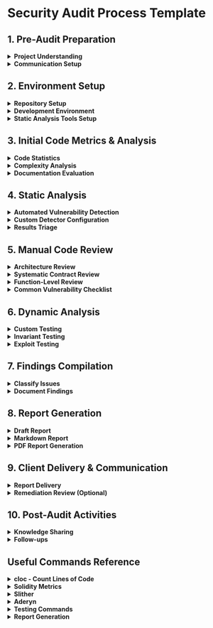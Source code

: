 # Security Audit Process Template

## 1. Pre-Audit Preparation

<details>
<summary><strong>Project Understanding</strong></summary>

- [ ] Read all project documentation (README, whitepaper, technical specs)
- [ ] Review similar projects and common vulnerabilities in similar systems
- [ ] Research the team's previous projects and security history
- [ ] Understand the business model and economic incentives
- [ ] Identify critical components and high-risk areas
</details>

<details>
<summary><strong>Communication Setup</strong></summary>

- [ ] Establish communication channels with the client team
- [ ] Clarify scope, timeline, and deliverables
- [ ] Set up a private repository for findings during the audit
- [ ] Schedule check-in meetings if appropriate
</details>

## 2. Environment Setup

<details>
<summary><strong>Repository Setup</strong></summary>

- [ ] Clone the repository
```bash
git clone <repository-url>
cd <repository-name>
```
- [ ] Check commit hash/tag to be audited
```bash
git log -1 --format="%H"
```
</details>

<details>
<summary><strong>Development Environment</strong></summary>

- [ ] Install dependencies
```bash
# For Hardhat
npm install

# For Foundry
forge install
```
- [ ] Run tests to verify correct setup
```bash
# For Hardhat
npx hardhat test

# For Foundry
forge test
```
- [ ] Check test coverage
```bash
# For Hardhat
npx hardhat coverage

# For Foundry
forge coverage
```
</details>

<details>
<summary><strong>Static Analysis Tools Setup</strong></summary>

- [ ] Install required static analysis tools
```bash
# Install Slither
pip3 install slither-analyzer

# Install Aderyn
cargo install aderyn

# Install solidity-metrics
npm install -g solidity-code-metrics
```
</details>

## 3. Initial Code Metrics & Analysis

<details>
<summary><strong>Code Statistics</strong></summary>

- [ ] Run cloc to understand codebase size
```bash
cloc ./src
```
</details>

<details>
<summary><strong>Complexity Analysis</strong></summary>

- [ ] Run solidity-metrics for complexity assessment
```bash
solidity-code-metrics ./src/*.sol > metrics.md
solidity-code-metrics ./src/*.sol --html > metrics.html
```
- [ ] Use Solidity Visual Developer extension (right-click on file/folder and select "Solidity: metrics")
</details>

<details>
<summary><strong>Documentation Evaluation</strong></summary>

- [ ] Check NatSpec coverage on functions and contracts
- [ ] Verify inline comments quality and frequency
- [ ] Match documentation to actual implementation
</details>

## 4. Static Analysis

<details>
<summary><strong>Automated Vulnerability Detection</strong></summary>

- [ ] Run Slither
```bash
slither .
```
- [ ] Run Aderyn
```bash
aderyn .
```
- [ ] Run additional specialty tools as needed (Mythril, etc.)
```bash
myth analyze ./src/Contract.sol
```
</details>

<details>
<summary><strong>Custom Detector Configuration</strong></summary>

- [ ] Configure Slither for project-specific detectors if needed
```bash
slither . --detect reentrancy,uninitialized-state
```
</details>

<details>
<summary><strong>Results Triage</strong></summary>

- [ ] Create list of findings from automated tools
- [ ] Filter out false positives
- [ ] Prioritize remaining issues by severity
</details>

## 5. Manual Code Review

<details>
<summary><strong>Architecture Review</strong></summary>

- [ ] Analyze overall system architecture
- [ ] Identify component interactions and dependencies
- [ ] Review protocol/token economics (if applicable)
- [ ] Check upgrade mechanisms (if applicable)
</details>

<details>
<summary><strong>Systematic Contract Review</strong></summary>

- [ ] Review contracts from most critical to least critical
- [ ] Examine inheritance relationships
- [ ] Review state variables and access modifiers
- [ ] Analyze external calls and interactions with other contracts
- [ ] Check mathematical operations for overflow/underflow
- [ ] Review event emissions for completeness
</details>

<details>
<summary><strong>Function-Level Review</strong></summary>

For each contract function:
- [ ] Verify authorization checks
- [ ] Check integer handling
- [ ] Verify error handling
- [ ] Review input validation
- [ ] Check for reentrancy vulnerabilities
- [ ] Analyze gas usage and optimization
- [ ] Verify business logic correctness
</details>

<details>
<summary><strong>Common Vulnerability Checklist</strong></summary>

- [ ] Reentrancy
- [ ] Front-running
- [ ] Timestamp dependence
- [ ] Access control issues
- [ ] Logic errors
- [ ] Integer overflow/underflow
- [ ] Denial of service vectors
- [ ] Oracle manipulation
- [ ] Flash loan attack vectors
- [ ] Unchecked return values
- [ ] Incorrect event emissions
- [ ] State inconsistencies
- [ ] Gas griefing opportunities
</details>

## 6. Dynamic Analysis

<details>
<summary><strong>Custom Testing</strong></summary>

- [ ] Create custom tests for identified potential vulnerabilities
- [ ] Create property-based tests or fuzz tests
- [ ] Develop scenario/integration tests for complex workflows
</details>

<details>
<summary><strong>Invariant Testing</strong></summary>

- [ ] Identify system invariants
- [ ] Implement tests to verify invariants are maintained
- [ ] Use formal verification tools if applicable
</details>

<details>
<summary><strong>Exploit Testing</strong></summary>

- [ ] Develop proof-of-concept exploits for confirmed vulnerabilities
- [ ] Test exploits in a controlled environment
- [ ] Document exploitation steps and impact
</details>

## 7. Findings Compilation

<details>
<summary><strong>Classify Issues</strong></summary>

- [ ] Rate each finding by severity (High, Medium, Low, Informational, Gas)
- [ ] Rate each finding by likelihood (High, Medium, Low)
- [ ] Apply risk matrix to determine final severity
- [ ] Document false positives and why they were classified as such
</details>

<details>
<summary><strong>Document Findings</strong></summary>

For each finding:
- [ ] Write clear title (including root cause and impact)
- [ ] Write detailed description
- [ ] Document vulnerable code snippets
- [ ] Explain potential impact
- [ ] Provide proof of concept
- [ ] Suggest mitigation strategies
- [ ] Retest any mitigations applied during the audit
</details>

## 8. Report Generation

<details>
<summary><strong>Draft Report</strong></summary>

- [ ] Compile executive summary
- [ ] Summarize methodology
- [ ] List all findings with severity
- [ ] Include detailed descriptions for each finding
- [ ] Add recommendations section
- [ ] Include any tools used
</details>

<details>
<summary><strong>Markdown Report</strong></summary>

- [ ] Format findings in markdown
```markdown
## [H-1] Title of High Severity Finding

**Description:**
Detailed explanation...

**Impact:**
Explanation of impact...

**Proof of Concept:**
Code or steps to reproduce...

**Recommended Mitigation:**
Suggested fix...
```
</details>

<details>
<summary><strong>PDF Report Generation</strong></summary>

- [ ] Install required tools
```bash
# Install pandoc and LaTeX
sudo apt-get install pandoc texlive-latex-recommended texlive-fonts-recommended texlive-latex-extra

# For footnotebackref.sty if needed
sudo apt-get install texlive-latex-extra
```
- [ ] Set up Eisvogel template
```bash
mkdir -p ~/.pandoc/templates/
wget https://raw.githubusercontent.com/Wandmalfarbe/pandoc-latex-template/master/eisvogel.tex -O ~/.pandoc/templates/eisvogel.latex
```
- [ ] Prepare logo.pdf in the working directory
- [ ] Generate PDF
```bash
pandoc report.md -o report.pdf --from markdown --template=eisvogel --listings
```
</details>

## 9. Client Delivery & Communication

<details>
<summary><strong>Report Delivery</strong></summary>

- [ ] Send report to client through agreed-upon channel
- [ ] Schedule report walkthrough call if needed
- [ ] Explain findings and prioritization
- [ ] Answer any questions about findings or recommendations
</details>

<details>
<summary><strong>Remediation Review (Optional)</strong></summary>

- [ ] Review client's remediation plan
- [ ] Retest fixed vulnerabilities
- [ ] Provide feedback on implemented fixes
- [ ] Update report with remediation status
</details>

## 10. Post-Audit Activities

<details>
<summary><strong>Knowledge Sharing</strong></summary>

- [ ] Document lessons learned
- [ ] Share anonymized findings internally (respecting NDA)
- [ ] Add to internal knowledge base
- [ ] Update audit templates based on new findings
</details>

<details>
<summary><strong>Follow-ups</strong></summary>

- [ ] Check in with client post-deployment
- [ ] Offer additional services if needed (monitoring, incident response)
- [ ] Collect testimonial if appropriate
</details>

## Useful Commands Reference

<details>
<summary><strong>cloc - Count Lines of Code</strong></summary>

```bash
# Count lines in entire project
cloc .

# Count lines in specific directory
cloc ./src

# Count lines in specific file types
cloc --include-lang=Solidity .
```
</details>

<details>
<summary><strong>Solidity Metrics</strong></summary>

```bash
# Install globally
npm install -g solidity-code-metrics

# Generate metrics for specific files
solidity-code-metrics ./src/Contract1.sol ./src/Contract2.sol

# Output to markdown
solidity-code-metrics ./src/*.sol > metrics.md

# Output to HTML
solidity-code-metrics ./src/*.sol --html > metrics.html
```
</details>

<details>
<summary><strong>Slither</strong></summary>

```bash
# Run on entire project
slither .

# Run on specific file
slither ./src/Contract.sol

# Run specific detectors
slither . --detect reentrancy,uninitialized-state

# Generate JSON output
slither . --json output.json

# Print contract summary
slither . --print contract-summary

# Check function dependencies
slither . --print function-summary
```
</details>

<details>
<summary><strong>Aderyn</strong></summary>

```bash
# Run basic scan
aderyn .

# Specify output format
aderyn . --output-format markdown

# Scan specific directories
aderyn ./src

# Exclude certain detectors
aderyn . --exclude-detector unused-return
```
</details>

<details>
<summary><strong>Testing Commands</strong></summary>

```bash
# Hardhat testing
npx hardhat test
npx hardhat coverage

# Foundry testing
forge test
forge test --match-contract ContractName
forge test --match-test testFunctionName
forge coverage

# Fuzzing with Foundry
forge test --fuzz-runs 10000
```
</details>

<details>
<summary><strong>Report Generation</strong></summary>

```bash
# Generate PDF from markdown
pandoc report.md -o report.pdf --from markdown --template=eisvogel --listings

# Add table of contents
pandoc report.md -o report.pdf --from markdown --template=eisvogel --listings --toc

# Generate DOCX for client revisions
pandoc report.md -o report.docx
```
</details>